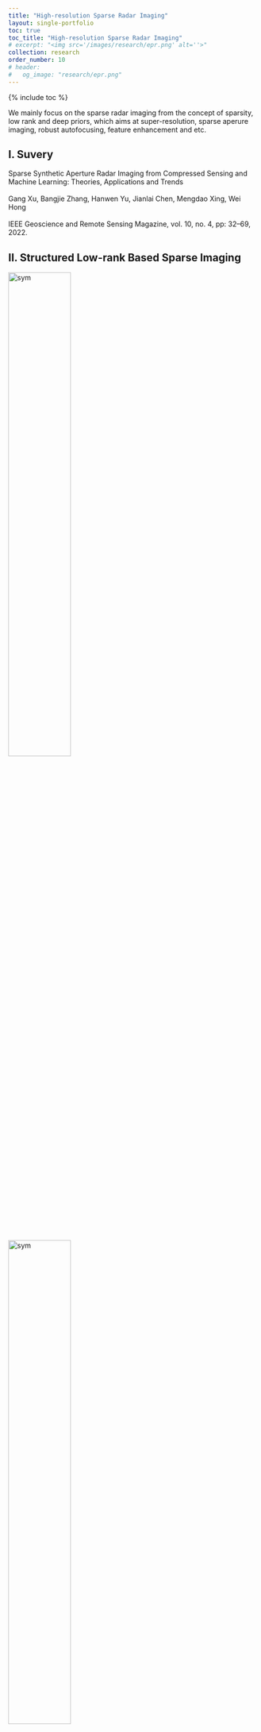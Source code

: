 ```yaml
---
title: "High-resolution Sparse Radar Imaging"
layout: single-portfolio
toc: true
toc_title: "High-resolution Sparse Radar Imaging"
# excerpt: "<img src='/images/research/epr.png' alt=''>"
collection: research
order_number: 10
# header:
#   og_image: "research/epr.png"
---
```

{% include toc %}
<div id="maintext">
We mainly focus on the sparse radar imaging from the concept of sparsity, low rank and deep priors, which aims at super-resolution, sparse aperure imaging, robust autofocusing, feature enhancement and etc.
</div>

## I. Suvery
<div id="papertitle">
Sparse Synthetic Aperture Radar Imaging from Compressed Sensing and Machine Learning: Theories, Applications and Trends</div><br>
<div id="authors">
Gang Xu, Bangjie Zhang, Hanwen Yu, Jianlai Chen, Mengdao Xing, Wei Hong</div><br>
<div id="pubilsh">
IEEE Geoscience and Remote Sensing Magazine, vol. 10, no. 4, pp: 32–69, 2022.</div>
<dl>
<a href="https://baidu.com"><i class="fas fa-fw fa-file-pdf zoom" aria-hidden="true"></i></a>
<div class="link2" style="display: inline;"><a class="fakelink" onclick="$(this).siblings('.bibref').slideToggle()"><i class="fas fa-fw fa-quote-right zoom" aria-hidden="true"></i></a><div class="bibref" style="display: none;">
G. Xu, B. Zhang, H. Yu, J. Chen, M. Xing, W. Hong, "Sparse Synthetic Aperture Radar Imaging from Compressed Sensing and Machine Learning: Theories, Applications and Trends," IEEE Geoscience and Remote Sensing Magazine, vol. 10, no. 4, pp: 32–69, 2022. DOI: 10.1109/MGRS.2022.3218801.
</div>
</div>
</dl>

## II. Structured Low-rank Based Sparse Imaging

<div class='paper-box_vertical'>
<div class='paper-box-image_vertical'><div>
<img src='/images/research/fig1-a.png' alt="sym" width="50%">
<img src='/images/research/fig1-b.png' alt="sym" width="50%">
<div id="figtitle">
<p>Fig: ISAR imaging using 2D sparse sampling data (CRS, sparse sampling ratio is 1/4). (a) conventional RD, (b) L1-norm, (c) MC, (d) structured MC</p>
</div>
</div></div>
<div class='paper-box-text_vertical' markdown="1">
<div id="maintext">
Sparse ISAR imaging from the 2D compressive sampling using the structured low-rank method
</div>
<details open>
    <summary><font color="#FF0000" font-size="16px">Related Work</font></summary>
    <p style="text-indent: -2.0rem;margin-left: 3.0rem;width: 90%">
        <span>
          <div id="papertitle">
          <font color="#FF0000">[1]</font>Structured Low-Rank and Sparse Method for ISAR Imaging With 2-D Compressive Sampling</div><br>
          <div id="authors">
          <b>Gang Xu</b>, Bangjie Zhang, Hanwen Yu, Jianlai Chen, Mengdao Xing</div><br>
          <div id="pubilsh">
          IEEE Transactions on Geoscience and Remote Sensing, 2022.</div>
          <dl>
          <a href="https://baidu.com"><i class="fas fa-fw fa-file-pdf zoom" aria-hidden="true"></i></a>
          <div class="link2" style="display: inline;"><a class="fakelink" onclick="$(this).siblings('.bibref').slideToggle()"><i class="fas fa-fw fa-quote-right zoom" aria-hidden="true"></i></a><div class="bibref" style="display: none;">
          G. Xu, B. Zhang, J. Chen, W. Hong, "Structured Low-Rank and Sparse Method for ISAR Imaging With 2-D Compressive Sampling," IEEE Transactions on Geoscience and Remote Sensing, 2022, DOI: 10.1109/TGRS.2022.3221971.
          </div>
          </div>
          </dl>
        </span>
    </p>
    <p style="text-indent: -2.0rem;margin-left: 3.0rem;width: 90%">
        <span>
          <div id="papertitle">
          <font color="#FF0000">[2]</font>Sparse Inverse Synthetic Aperture Radar Imaging Using Structured Low-rank Method</div><br>
          <div id="authors">
          <b>Gang Xu</b>, Bangjie Zhang, Jianlai Chen, Fan Wu, Jialian Sheng, and Wei Hong</div><br>
          <div id="pubilsh">
          IEEE Transactions on Geoscience and Remote Sensing, vol. 60, pp. 5213712, 2022.</div>
          <dl>
          <a href="https://baidu.com"><i class="fas fa-fw fa-file-pdf zoom" aria-hidden="true"></i></a>
          <div class="link2" style="display: inline;"><a class="fakelink" onclick="$(this).siblings('.bibref').slideToggle()"><i class="fas fa-fw fa-quote-right zoom" aria-hidden="true"></i></a><div class="bibref" style="display: none;">
          G. Xu, B. Zhang, J. Chen, W. Hong, "Structured Low-Rank and Sparse Method for ISAR Imaging With 2-D Compressive Sampling," IEEE Transactions on Geoscience and Remote Sensing, 2022, DOI: 10.1109/TGRS.2022.3221971.
          </div>
          </div>
          </dl>
        </span>
    </p>
    <!-- <p style="text-indent: -2.0rem;margin-left: 3.0rem;width: 90%">
        <span>
            <font color="#FF0000">[3]</font> Reserved.
        </span>
    </p> -->
</details>
</div>
</div>

## III. Compressive Sensing Based Sparse Imaging

<div class='paper-box_vertical'>
<div class='paper-box-image_vertical'><div>
<img src='/images/research/fig2.png' alt="sym" width="100%">
<div id="figtitle">Fig: ISAR imaging of sparse aperture using sparse algorithms (sparse sampling ratio is 1/4). (a) CRS, (b) CGS. (the first column: MP, the second column: L1-norm, the third column: BCS, the forth column: structured BCS)</div>
</div></div>
<div class='paper-box-text_vertical' markdown="1">
<div id="maintext">
Sparse aperture ISAR imaging using the compressive sensing method
</div>
<details open>
    <summary><font color="#FF0000" font-size="16px">Related Work</font></summary>
    <p style="text-indent: -2.0rem;margin-left: 3.0rem;width: 90%">
        <span>
          <div id="papertitle">
          <font color="#FF0000">[1]</font>Three-dimensional Geometry and Motion Estimations of Maneuvering Targets for Interferometric ISAR with Sparse Aperture</div><br>
          <div id="authors">
          <b>Gang Xu</b>, Mengdao Xing, Xiang-gen Xia</div><br>
          <div id="pubilsh">
          IEEE Transactions on Image Processing, vol. 25, no. 5, pp. 2005-2020, 2016.</div>
          <dl>
          <a href="https://baidu.com"><i class="fas fa-fw fa-file-pdf zoom" aria-hidden="true"></i></a>
          <div class="link2" style="display: inline;"><a class="fakelink" onclick="$(this).siblings('.bibref').slideToggle()"><i class="fas fa-fw fa-quote-right zoom" aria-hidden="true"></i></a><div class="bibref" style="display: none;">
          G. Xu, M. Xing, X. Xia. “Three-dimensional Geometry and Motion Estimations of Maneuvering Targets for Interferometric ISAR with Sparse Aperture”, IEEE Transactions on Image Processing, vol. 25, no. 5, pp. 2005-2020, 2016.
          </div>
          </div>
          </dl>
        </span>
    </p>
    <p style="text-indent: -2.0rem;margin-left: 3.0rem;width: 90%">
        <span>
          <div id="papertitle">
          <font color="#FF0000">[2]</font>Sparse-apertures ISAR Imaging and Scaling for Maneuvering Targets</div><br>
          <div id="authors">
          <b>Gang Xu</b>, Mengdao Xing, Lei Zhang, and et al</div><br>
          <div id="pubilsh">
          IEEE Journal of Selected Topics in Applied Earth Observation and Remote Sensing, vol. 7, no. 7, pp: 2123–2136, 2014.</div>
          <dl>
          <a href="https://baidu.com"><i class="fas fa-fw fa-file-pdf zoom" aria-hidden="true"></i></a>
          <div class="link2" style="display: inline;"><a class="fakelink" onclick="$(this).siblings('.bibref').slideToggle()"><i class="fas fa-fw fa-quote-right zoom" aria-hidden="true"></i></a><div class="bibref" style="display: none;">
          G. Xu, M. Xing, L. Zhang, and et al, “Sparse-apertures ISAR Imaging and Scaling for Maneuvering Targets,” IEEE Journal of Selected Topics in Applied Earth Observation and Remote Sensing, vol. 7, no. 7, pp: 2123–2136, 2014.
          </div>
          </div>
          </dl>
        </span>
    </p>
    <p style="text-indent: -2.0rem;margin-left: 3.0rem;width: 90%">
        <span>
          <div id="papertitle">
          <font color="#FF0000">[3]</font>High-resolution Inverse Synthetic Aperture Radar Imaging and Scaling with Sparse Aperture</div><br>
          <div id="authors">
          <b>Gang Xu</b>, Mengdao Xing, Xiang-Gen Xia, and et al</div><br>
          <div id="pubilsh">
          IEEE Journal of Selected Topics in Applied Earth Observation and Remote Sensing, vol. PP, no. 99, pp: 1–18, 2015.</div>
          <dl>
          <a href="https://baidu.com"><i class="fas fa-fw fa-file-pdf zoom" aria-hidden="true"></i></a>
          <div class="link2" style="display: inline;"><a class="fakelink" onclick="$(this).siblings('.bibref').slideToggle()"><i class="fas fa-fw fa-quote-right zoom" aria-hidden="true"></i></a><div class="bibref" style="display: none;">
          G, Xu, M. Xing, X. Xia, and et al, “High-resolution Inverse Synthetic Aperture Radar Imaging and Scaling with Sparse Aperture,” IEEE Journal of Selected Topics in Applied Earth Observation and Remote Sensing, vol. PP, no. 99, pp: 1–18, 2015.
          </div>
          </div>
          </dl>
        </span>
    </p>
    <!-- <p style="text-indent: -2.0rem;margin-left: 3.0rem;width: 90%">
        <span>
            <font color="#FF0000">[4]</font> Reserved.
        </span>
    </p> -->
</details>
</div>
</div>

## IV. Sparsity-driven Based Autofocusing
<div class='paper-box_vertical'>
<div class='paper-box-image_vertical'><div>
<img src='/images/research/fig(c)-1.png' alt="sym" width="100%">
</div></div>
<div class='paper-box-text_vertical' markdown="1">
<div class='paper-box_vertical'>
<div class='paper-box-image_vertical'><div>
<img src='/images/research/fig(c)-2.png' alt="sym" width="100%">
</div></div>
<div class='paper-box-text_vertical' markdown="1">
<div class='paper-box_vertical'>
<div class='paper-box-image_vertical'><div>
<img src='/images/research/fig(c)-3.png' alt="sym" width="100%">
</div></div>


<div class='paper-box-text_vertical' markdown="1">
<div id="maintext">
Parametric sparse imaging approach for robust phase error correction and maneuvering target motion compensation
</div>
  <details open>
  <summary><font color="#FF0000" font-size="16px">Related Work</font></summary>
      <p style="text-indent: -2.0rem;margin-left: 3.0rem;width: 90%">
          <span>
            <div id="papertitle">
            <font color="#FF0000">[1]</font>Enhanced ISAR Imaging and Motion Estimation with Parametric and Dynamic Sparse Bayesian Learning</div><br>
            <div id="authors">
            <b>Gang Xu</b>,Lei Yang, Guoan Bi, and Mengdao Xing</div><br>
            <div id="pubilsh">
            IEEE Transactions on Image Processing, vol. 25, no. 5, pp. 2005-2020, 2016.</div>
            <dl>
            <a href="https://baidu.com"><i class="fas fa-fw fa-file-pdf zoom" aria-hidden="true"></i></a>
            <div class="link2" style="display: inline;"><a class="fakelink" onclick="$(this).siblings('.bibref').slideToggle()"><i class="fas fa-fw fa-quote-right zoom" aria-hidden="true"></i></a><div class="bibref" style="display: none;">
            Gang Xu, Lei Yang, Guoan Bi, and Mengdao Xing, “Enhanced ISAR Imaging and Motion Estimation with Parametric and Dynamic Sparse Bayesian Learning,” IEEE Transactions on Computational Imaging, vol. 3, no. 4, pp. 940-952, 2017.
            </div>
            </div>
            </dl>
          </span>
      </p>
      <p style="text-indent: -2.0rem;margin-left: 3.0rem;width: 90%">
        <span>
          <div id="papertitle">
          <font color="#FF0000">[2]</font>Maneuvering Target Imaging and Scaling by Using Sparse Inverse Synthetic Aperture</div><br>
          <div id="authors">
          <b>Gang Xu</b>,Lei Yang, Guoan Bi, and Mengdao Xing</div><br>
          <div id="pubilsh">
          Signal Processing, vol.149, no.11, pp.149-159, 2017.</div>
          <dl>
          <a href="https://baidu.com"><i class="fas fa-fw fa-file-pdf zoom" aria-hidden="true"></i></a>
          <div class="link2" style="display: inline;"><a class="fakelink" onclick="$(this).siblings('.bibref').slideToggle()"><i class="fas fa-fw fa-quote-right zoom" aria-hidden="true"></i></a><div class="bibref" style="display: none;">
          G. Xu, L. Yang, G. Bi, and M. Xing, “Maneuvering Target Imaging and Scaling by Using Sparse Inverse Synthetic Aperture,” Signal Processing, vol.149, no.11, pp.149-159, 2017.
          </div>
          </div>
          </dl>
        </span>
    </p>
    <p style="text-indent: -2.0rem;margin-left: 3.0rem;width: 90%">
        <span>
          <div id="papertitle">
          <font color="#FF0000">[3]</font>Bayesian Inverse Synthetic Aperture Radar Imaging</div><br>
          <div id="authors">
          <b>Gang Xu</b>, Mengdao Xing, Lei Zhang, and et al,</div><br>
          <div id="pubilsh">
          IEEE Geoscience and Remote Sensing Letters, vol. 8, no. 6, pp: 1150-1154, 2011.</div>
          <dl>
          <a href="https://baidu.com"><i class="fas fa-fw fa-file-pdf zoom" aria-hidden="true"></i></a>
          <div class="link2" style="display: inline;"><a class="fakelink" onclick="$(this).siblings('.bibref').slideToggle()"><i class="fas fa-fw fa-quote-right zoom" aria-hidden="true"></i></a><div class="bibref" style="display: none;">
          G. Xu, M. Xing, L. Zhang, and et al, “Bayesian Inverse Synthetic Aperture Radar Imaging”, IEEE Geoscience and Remote Sensing Letters, vol. 8, no. 6, pp: 1150-1154, 2011.
          </div>
          </div>
          </dl>
        </span>
    </p>
    <!-- <p style="text-indent: -2.0rem;margin-left: 3.0rem;width: 90%">
      <span>
          <font color="#FF0000">[4]</font> Reserved.
      </span>
    </p> -->
  </details>
</div>
</div>

## V. Advanced Wide-swath Sparse SAR Imaging

<div class='paper-box_vertical'>
<div class='paper-box-image_vertical'><div>
<img src='/images/research/fig(d).png' alt="sym" width="80%"></div></div>
<div class='paper-box-text_vertical' markdown="1">
<details open>
    <summary><font color="#FF0000" font-size="16px">Related Work</font></summary>
    <p style="text-indent: -2.0rem;margin-left: 3.0rem;width: 90%">
        <span>
          <div id="papertitle">
          <font color="#FF0000">[1]</font> Nonambiguous SAR Image Formation of Maritime Targets Using Weighted Sparse Approach</div><br>
          <div id="authors">
          <b>Gang Xu</b>, Xiang-gen Xia, and Wei Hong</div><br>
          <div id="pubilsh">
          IEEE Transactions on Geoscience and Remote Sensing, vol. 56, no. 3, pp: 1454–1465, 2018.</div>
          <dl>
          <a href="https://baidu.com"><i class="fas fa-fw fa-file-pdf zoom" aria-hidden="true"></i></a>
          <div class="link2" style="display: inline;"><a class="fakelink" onclick="$(this).siblings('.bibref').slideToggle()"><i class="fas fa-fw fa-quote-right zoom" aria-hidden="true"></i></a><div class="bibref" style="display: none;">
          Gang Xu, Xiang-gen Xia, and Wei Hong, “Nonambiguous SAR Image Formation of Maritime Targets Using Weighted Sparse Approach,” IEEE Transactions on Geoscience and Remote Sensing, vol. 56, no. 3, pp: 1454–1465, 2018.
          </div>
          </div>
          </dl>
        </span>
    </p>
    <p style="text-indent: -2.0rem;margin-left: 3.0rem;width: 90%">
        <span>
          <div id="papertitle">
          <font color="#FF0000">[2]</font>Performance Improvement in Multi-ship Imaging for ScanSAR Based on Sparse Representation</div><br>
          <div id="authors">
          <b>Gang Xu</b>, Jialian Sheng, Lei Zhang, and et al,</div><br>
          <div id="pubilsh">
          Science China Information sciences, vol. 55, no. 8, 2012.</div>
          <dl>
          <a href="https://baidu.com"><i class="fas fa-fw fa-file-pdf zoom" aria-hidden="true"></i></a>
          <div class="link2" style="display: inline;"><a class="fakelink" onclick="$(this).siblings('.bibref').slideToggle()"><i class="fas fa-fw fa-quote-right zoom" aria-hidden="true"></i></a><div class="bibref" style="display: none;">
          G. Xu, J. Sheng, L. Zhang, and et al, “Performance Improvement in Multi-ship Imaging for ScanSAR Based on Sparse Representation”, Science China Information sciences, vol. 55, no. 8, 2012.
          </div>
          </div>
          </dl>
        </span>
    </p>
    <!-- <p style="text-indent: -2.0rem;margin-left: 3.0rem;width: 90%">
        <span>
            <font color="#FF0000">[3]</font> Reserved.
        </span>
    </p> -->
</details>
<!--  -->
</div>
</div>

## VI. Multidimensional Feature-enhanced Sparse SAR Imaging

<div class='paper-box_vertical'>
<div class='paper-box-image_vertical'><div>
<img src='/images/research/fig-d.png' alt="sym" width="100%">
<div id="figtitle">
Fig: Imaging results of single building. (a) Optical image. (b)–(d) Three views of the proposed algorithm after eliminating double-bounce. (e) Result of the proposed algorithm after correcting double bounce. (f)–(h) Three views of the reference result provided in the dataset
</div>
</div></div>
<div class='paper-box-text_vertical' markdown="1">
<div id="miantext">
Hello World!!!!Hello World!!!!Hello World!!!!Hello
</div>
<details open>
    <summary><font color="#FF0000" font-size="16px">Related Work</font></summary>
    <p style="text-indent: -2.0rem;margin-left: 3.0rem;width: 90%">
        <span>
          <div id="papertitle">
          <font color="#FF0000">[1]</font> Array 3-D SAR Tomography using Robust Gridless Compressed Sensing," IEEE Transactions on Geoscience and Remote Sensing</div><br>
          <div id="authors">
          Bangjie Zhang, <b>Gang Xu</b>, Hanwen Yu, Hui Wang, Hao Pei, and Wei Hong,</div><br>
          <div id="pubilsh">
          IEEE Transactions on Geoscience and Remote Sensing, 2023.</div>
          <dl>
          <a href="https://baidu.com"><i class="fas fa-fw fa-file-pdf zoom" aria-hidden="true"></i></a>
          <div class="link2" style="display: inline;"><a class="fakelink" onclick="$(this).siblings('.bibref').slideToggle()"><i class="fas fa-fw fa-quote-right zoom" aria-hidden="true"></i></a><div class="bibref" style="display: none;">
          Bangjie Zhang, Gang Xu, Hanwen Yu, Hui Wang, Hao Pei, and Wei Hong, "Array 3-D SAR Tomography using Robust Gridless Compressed Sensing," IEEE Transactions on Geoscience and Remote Sensing, 2023， DOI: 10.1109/TGRS.2023.3259980.
          </div>
          </div>
          </dl>
        </span>
    </p>
    <p style="text-indent: -2.0rem;margin-left: 3.0rem;width: 90%">
        <span>
          <div id="papertitle">
          <font color="#FF0000">[2]</font>InSAR Phase Denoising: A Review of Current Technologies and Future Directions</div><br>
          <div id="authors">
          <b>Gang Xu</b>, Yandong Gao, Jinwei Li, and Mengdao Xing</div><br>
          <div id="pubilsh">
          IEEE Geoscience and Remote Sensing Magazine</div>
          <dl>
          <a href="https://baidu.com"><i class="fas fa-fw fa-file-pdf zoom" aria-hidden="true"></i></a>
          <div class="link2" style="display: inline;"><a class="fakelink" onclick="$(this).siblings('.bibref').slideToggle()"><i class="fas fa-fw fa-quote-right zoom" aria-hidden="true"></i></a><div class="bibref" style="display: none;">
          Gang Xu, Yandong Gao, Jinwei Li, and Mengdao Xing, “InSAR Phase Denoising: A Review of Current Technologies and Future Directions,” IEEE Geoscience and Remote Sensing Magazine, vol. 8, no. 2, pp: 64–82, 2020.
          </div>
          </div>
          </dl>
        </span>
    </p>
    <p style="text-indent: -2.0rem;margin-left: 3.0rem;width: 90%">
        <span>
          <div id="papertitle">
          <font color="#FF0000">[3]</font> Sparse Regularization of Interferometric Phase and Magnitude for InSAR Image Formation Based on Bayesian Representation</div><br>
          <div id="authors">
          <b>Gang Xu</b>, Mengdao Xing, Lei Zhang, and et al,</div><br>
          <div id="pubilsh">
          IEEE Transactions on Geoscience and Remote Sensing, vol. 53, no. 4, 2015.</div>
          <dl>
          <a href="https://baidu.com"><i class="fas fa-fw fa-file-pdf zoom" aria-hidden="true"></i></a>
          <div class="link2" style="display: inline;"><a class="fakelink" onclick="$(this).siblings('.bibref').slideToggle()"><i class="fas fa-fw fa-quote-right zoom" aria-hidden="true"></i></a><div class="bibref" style="display: none;">
          G. Xu, M. Xing, X. Xia, and et al, “Sparse Regularization of Interferometric Phase and Magnitude for InSAR Image Formation Based on Bayesian Representation,” IEEE Transactions on Geoscience and Remote Sensing, vol. 53, no. 4, 2015.
          </div>
          </div>
          </dl>
        </span>
    </p>
    <!-- <p style="text-indent: -2.0rem;margin-left: 3.0rem;width: 90%">
        <span>
            <font color="#FF0000">[4]</font> Reserved.
        </span>
    </p> -->
</details>
</div>
</div>
